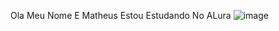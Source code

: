 Ola Meu Nome E Matheus
Estou Estudando No ALura
![image](https://github.com/ZachAttack123/ZachAttack123/assets/132568974/19fffc4e-8b9c-422d-84dc-6ecd8a568fee)






